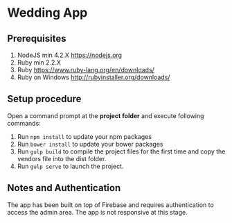 # Wedding App

## Prerequisites
1. NodeJS min 4.2.X https://nodejs.org
2. Ruby min 2.2.X
 1. Ruby https://www.ruby-lang.org/en/downloads/
 2. Ruby on Windows http://rubyinstaller.org/downloads/
 
## Setup procedure
Open a command prompt at the **project folder** and execute following commands:

1. Run `npm install` to update your npm packages
2. Run `bower install` to update your bower packages
3. Run `gulp build` to compile the project files for the first time and copy the vendors file into the dist folder.
4. Run `gulp serve` to launch the project.

## Notes and Authentication
The app has been built on top of Firebase and requires authentication to access the admin area.
The app is not responsive at this stage.

